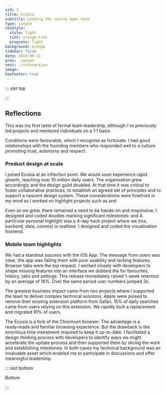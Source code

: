 ```yaml
---
uid: 2
title: Ecosia
subtitle: Leading the native apps team
type: single
navStyle:
  style: light
  tint: orange-tint
  progress: light
background: orange
sidebar: false
date: 2019-09-11
prev: ./wesen
next: ./interaction
image:
hasFooter: true
---
```


<!-- <style lang="sass">

@import "@theme/styles/variables.sass"

.section .button-action .image.is-square
  background-color: transparent

</style> -->

::: slot top

<Stage-ProjectStage :noise="true" ctaLabel="ecosia.org" ctaUrl="https://www.ecosia.org"
description="Ecosia is a search engine that uses 80% of profits from advertising to plant trees around the world, where they're needed the most.">

  <template v-slot:visual-column>
    <figure class="ecosia-image">
      <Heros-ImageHero src="/images/ecosia/render-base.png" alt="Ecosia mobile devices"/>
    </figure>
  </template>

</Stage-ProjectStage>

<style lang="sass">

.ecosia-image
  position: absolute
  left: -16%
  width: 144%
</style>

:::


<Content-ContextSection :box="true">

<template v-slot:main>

## Context

<!-- Nulla facilisi. Proin volutpat in purus a lobortis. Praesent nec purus eu metus volutpat placerat a eu sapien. Quisque eu sapien ut quam venenatis convallis. Vestibulum porta aliquam elit et fringilla. Etiam semper iaculis massa, sit amet fringilla lorem lacinia nec.

Proin velit neque, ornare nec luctus at, sollicitudin a erat. Nunc consectetur tortor in nibh vulputate viverra. Integer fringilla orci enim, non efficitur erat elementum vel. Quisque sollicitudin risus sed pretium auctor. Quisque sit amet fermentum nibh. Proin tristique neque vitae ipsum malesuada, ac feugiat justo suscipit. Pellentesque euismod sodales ipsum in mattis.

Suspendisse potenti. Praesent risus massa, vulputate eget turpis in, dignissim tincidunt odio -->

We made impressive progress on our mobile apps with only two developers and a share of my overall capacity as a product designer. By mid 2019, with growing user numbers and a renewed strategic focus on mobile, it was time to found a new agile product team with a focus on native apps. I took on the role of product manager and team leader, filling in as product designer until we made the necessary hire. Over the next three months we added two developers and a designer to the team.

The primary purpose of Ecosia's native apps is to make searching easy on major platforms. Web search resides at the meta or system level, it's one way in which devices augment our brains. Deep platform knowledge and user empathy were necessary to create search experiences which fit seamlessly into people's daily lives.

A second aspect of our apps vision is that they connect users with Ecosia's mission. In early 2020 we extended our thinking beyond searching and browsing; asking ourselves how we can help users make further incremental changes in their daily lives.

<!--

I lead the mobile apps team. Our native Android and iOS apps make it easy to search with Ecosia, connect with the cause and make an incremental difference every day while on the go. My activities include:

Product management | UI/UX design | interactive prototypes | usability and value testing | product illustrations | analytics, optimisation, A/B testing (custom tooling with Looker) | embedded with developers in an agile product team



When I joined Ecosia as a product designer, native apps were part of a large product team with a broad remit for user engagement. In this environment I was able to pioneer several initiatives for mobile - growing our user numbers so that we could begin to consider investing resources and concerted attention into this space.

I initially joined Ecosia as a product designer and gradually transitioned into a product manager role, forming a new team in the process.

-->

</template>

<template v-slot:side>

**Product**
Native apps on Android, iOS and MacOS

**Sector**
Internet search

**Timeframe**
2018-2020

**My role**
Product manager and team lead

**Team composition**
Product designer, 2 iOS developers, 1 Android developer, 1 devOps/backend

</template>

</Content-ContextSection>


<Content-TextSection columnOffset="title-offset">

## Reflections

<p class="subtitle">
  This was my first taste of formal team leadership, although I've previously led projects and mentored individuals on a 1:1 basis.
</p>

Conditions were favourable, which I recognise as fortunate. I had good relationships with the founding members who responded well to a culture promoting trust, autonomy and respect.

### Product design at scale

<p>
I joined Ecosia at an inflection point. We would soon experience rapid growth, reaching over 10 million daily users. The organisation grew accordingly and the design guild doubled. At that time it was critical to foster collaborative practices, to establish an agreed set of principles and to support a nascent design system. These considerations were forefront in my mind as I worked on highlight projects such as <Content-ModalLink label="maps">
<template v-slot:modal>

<Content-FreeSection padding="is-small">

<div class="columns is-centered">
<div class="column is-two-thirds">
<figure class="image is-5by4">
<img class="lazyload" data-src="/images/ecosia/EcosiaMaps-modal.jpg" alt="Ecosia maps vertical">
</figure>

<figcaption>

_caption_

</figcaption>
</div>
</div>

</Content-FreeSection>

</template>
</Content-ModalLink> and <Content-ModalLink label="accounts.">
<template v-slot:modal>

<Content-FreeSection padding="is-small">

<div class="columns is-centered">
<div class="column is-two-thirds">
<figure class="image is-5by4">
<img class="lazyload" data-src="/images/ecosia/Login-modal.jpg" alt="Ecosia accounts login">
</figure>

<figcaption>

_caption_

</figcaption>
</div>
</div>

</Content-FreeSection>

</template>
</Content-ModalLink>
</p>

<p>
Even as we grew, there remained a need to be hands-on and responsive. I designed and coded doodles marking significant milestones: <Content-ModalLink label="50 million trees">
<template v-slot:modal>

<Content-FreeSection padding="is-small">

<figure class="image is-16by9">
<iframe style="background: white;" class="lazyload" data-src="https://ecosia-50-million.netlify.app" frameborder="0"></iframe>
</figure>

</Content-FreeSection>

</template>
</Content-ModalLink> and <Content-ModalLink label="Ecosia's 10th anniversary.">
<template v-slot:modal>

<Content-FreeSection padding="is-small">

<figure class="image is-16by9">
<iframe style="background: white;" class="lazyload" data-src="https://ecosia-10-years.netlify.app" frameborder="0"></iframe>
</figure>

</Content-FreeSection>

</template>
</Content-ModalLink> A particular personal highlight was a 4-day hack project where we (me, backend, data, comms) <Content-ModalLink label="visualised global searches">
<template v-slot:modal>

<Content-FreeSection padding="is-small">

<div class="columns is-centered">
<div class="column is-two-thirds">
<figure class="image is-5by4">
<img class="lazyload" data-src="/images/ecosia/SearchMap-modal.jpg" alt="Searches map visualisation">
</figure>

<figcaption>

_caption_

</figcaption>
</div>
</div>

</Content-FreeSection>

</template>
</Content-ModalLink> in realtime. I designed and coded the visualisation frontend.
</p>

<!-- Maecenas sed nibh eleifend, congue felis et, malesuada eros. Nullam a metus quis eros pretium hendrerit ut a turpis. Suspendisse posuere purus ut lectus commodo, ac pulvinar neque blandit. Mauris a volutpat neque. Ut iaculis ipsum a elementum sodales. Maecenas maximus nibh turpis. Vestibulum finibus felis quis imperdiet placerat. Phasellus dapibus, quam et finibus auctor, ipsum sem ultricies ipsum, vitae suscipit enim turpis nec eros. Etiam vitae enim lorem. -->

<!-- ### On leadership

Mauris a volutpat neque. Ut iaculis ipsum a elementum sodales. Maecenas maximus nibh turpis. Vestibulum finibus felis quis imperdiet placerat. Phasellus dapibus, quam et finibus auctor, ipsum sem ultricies ipsum, vitae suscipit enim turpis nec eros. Etiam vitae enim lorem. -->

### Mobile team highlights

<p>
We had a standout success with the iOS App. The message from users was clear; the app was failing them with poor usability and lacking features. Browser tabs were the top request. I worked closely with developers to shape missing features into an interface we dubbed the <Content-ModalLink label="Organiser">
<template v-slot:modal>

<Content-FreeSection padding="is-small">

<div class="columns is-centered">
<div class="column is-two-thirds">
<figure class="image is-5by4">
<img class="lazyload" data-src="/images/ecosia/iOS-modal.jpg" alt="Ecosia iOS App">
</figure>

<figcaption>

_caption_

</figcaption>
</div>
</div>

</Content-FreeSection>

</template>
</Content-ModalLink> for favourites, history, tabs and settings. This release immediately raised 1-week retention by an average of 18%. Over the same period user numbers jumped 3x.
</p>

<p>
The greatest business impact came from two projects where I supported the team to deliver complex technical solutions. Apple were poised to remove their existing extension platform from Safari. 15% of daily searches came from users relying on this extension. We rapidly built a replacement <Content-ModalLink label="Safari App Extension">
<template v-slot:modal>

<Content-FreeSection padding="is-small">

<div class="columns is-centered">
<div class="column is-two-thirds">
<figure class="image is-5by4">
<img class="lazyload" data-src="/images/ecosia/MacApp-modal.jpg" alt="Safari App Extension">
</figure>

<figcaption>

_caption_

</figcaption>
</div>
</div>

</Content-FreeSection>

</template>
</Content-ModalLink> and migrated 91% of users.
</p>

<p>
The Ecosia <Content-ModalLink label="Android App">
<template v-slot:modal>

<Content-FreeSection padding="is-small">

<div class="columns is-centered">
<div class="column is-two-thirds">
<figure class="image is-5by4">
<img class="lazyload" data-src="/images/ecosia/Android-modal.jpg" alt="Ecosia Android App">
</figure>

<figcaption>

_caption_

</figcaption>
</div>
</div>

</Content-FreeSection>

</template>
</Content-ModalLink> is a fork of the Chromium browser. The advantage is a ready&#8209;made and familiar browsing experience. But the drawback is the enormous time investment required to keep it up-to-date. I facilitated a design thinking process with developers to identify ways we might accelerate the update process and then supported them by slicing the work and establishing milestones. In both cases my technical background was an invaluable asset which enabled me to participate in discussions and offer meaningful leadership.
</p>

<template slot="aside">

<figure class="image is-16by9">
  <img class="lazyload" data-src="/images/ecosia/Ecosia-support1.jpg" alt="Ecosia offices">
</figure>

<figure class="image is-16by9">
  <img class="lazyload" data-src="/images/ecosia/Ecosia-support2.jpg" alt="Ecosia offices">
</figure>

<figure class="image is-16by9">
  <img class="lazyload" data-src="/images/ecosia/Ecosia-support3.jpg" alt="Ecosia tree saplings">
</figure>

</template>

</Content-TextSection>



<Content-MetricsSection padding="is-medium-large" :metrics="[
{ metric:'18%', description:'Increase in iOS App 1-week retention.' },
{ metric:'91%', description:'Users migrated to the Safari App Extension.' },
{ metric:'4x', description:'Faster Android Chromium update cycles.' },
]"/>

<!--

We achieved this despite facing a considerable challenge replicating previous functionality with the new, hardly documented, platform.

{ metric:'50%', description:'Rate of Android users setting Ecosia as system default browser when prompted.' },

Safari Mac App - Apple changes the platform, efforts to keep our users and build an alternative.
93% drops to 85% users on extension - frame as kept/migrated 91% of users

iOS app - adding much needed browser features like browsing tabs, history, favorites and a design overhaul
Increase 1-week retention from 28% to 34%, increase of 18%
While 3x DAU over a 3 month period
App stability?

Android app - update speed would be nice
Set as default browser - 2.2% clickthrough, Android default browser set is in Android in-app activities Dashboard - seems to be broken
7.8M resume events
5.2M resume events with default set
2/3 Android launch events from users who set Ecosia as system default browser
Android users who set Ecosia as system default browser app
App stability?


-->



::: slot bottom

Bottom

:::
